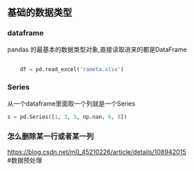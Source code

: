 ## 基础的数据类型
### dataframe
pandas 的最基本的数据类型对象,直接读取进来的都是DataFrame

```python
	
	df = pd.read_excel('rameta.xlsx')
```

### Series
从一个dataframe里面取一个列就是一个Series

```python
s = pd.Series([1, 3, 5, np.nan, 6, 8])
```




### 怎么删除某一行或者某一列  
https://blog.csdn.net/m0_45210226/article/details/108942015  
#数据预处理